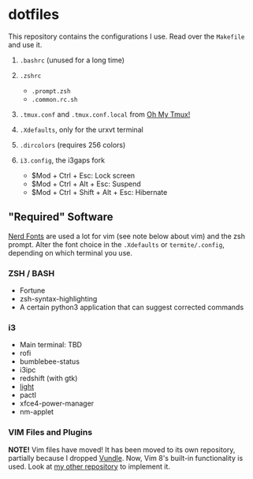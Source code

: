 # dotfiles

This repository contains the configurations I use.
Read over the `Makefile` and use it.

1. `.bashrc` (unused for a long time)
2. `.zshrc`
	+ `.prompt.zsh`
	+ `.common.rc.sh`
3. `.tmux.conf` and `.tmux.conf.local` from [Oh My Tmux!](https://github.com/gpakosz/.tmux "gpakosz
   GitHub Repository")
4. `.Xdefaults`, only for the urxvt terminal
5. `.dircolors` (requires 256 colors)
6. `i3.config`, the i3gaps fork

	+ $Mod + Ctrl + Esc:				Lock screen
	+ $Mod + Ctrl + Alt + Esc:	 		Suspend
	+ $Mod + Ctrl + Shift + Alt + Esc:	Hibernate


## "Required" Software
[Nerd Fonts](http://nerdfonts.com/) are used a lot for vim (see note below about vim) and the zsh
prompt. Alter the font choice in the `.Xdefaults` or `termite/.config`, depending on which
terminal you use.

### ZSH / BASH
+ Fortune
+ zsh-syntax-highlighting
+ A certain python3 application that can suggest corrected commands

### i3
+ Main terminal: TBD
+ rofi
+ bumblebee-status
+ i3ipc
+ redshift (with gtk)
+ [light](https://github.com/haikarainen/light)
+ pactl
+ xfce4-power-manager
+ nm-applet

### VIM Files and Plugins
**NOTE!** Vim files have moved! It has been moved to its own repository, partially because I
dropped [Vundle](https://github.com/VundleVim/Vundle.vim).  Now, Vim 8's built-in functionality is
used.  Look at [my other repository](https://github.com/kablondino/.vim) to implement it.

